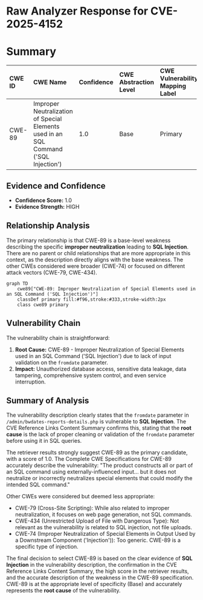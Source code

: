 # Raw Analyzer Response for CVE-2025-4152

# Summary
| CWE ID  | CWE Name                                                                                                         | Confidence | CWE Abstraction Level | CWE Vulnerability Mapping Label | CWE-Vulnerability Mapping Notes |
| :------- | :--------------------------------------------------------------------------------------------------------------- | :--------- | :---------------------- | :------------------------------ | :------------------------------ |
| CWE-89   | Improper Neutralization of Special Elements used in an SQL Command ('SQL Injection')                             | 1.0        | Base                    | Primary                         | Allowed                         |

## Evidence and Confidence

*   **Confidence Score:** 1.0
*   **Evidence Strength:** HIGH

## Relationship Analysis
The primary relationship is that CWE-89 is a base-level weakness describing the specific **improper neutralization** leading to **SQL Injection**. There are no parent or child relationships that are more appropriate in this context, as the description directly aligns with the base weakness. The other CWEs considered were broader (CWE-74) or focused on different attack vectors (CWE-79, CWE-434).

```mermaid
graph TD
    cwe89["CWE-89: Improper Neutralization of Special Elements used in an SQL Command ('SQL Injection')"]
    classDef primary fill:#f96,stroke:#333,stroke-width:2px
    class cwe89 primary
```

## Vulnerability Chain
The vulnerability chain is straightforward:

1.  **Root Cause:** CWE-89 - Improper Neutralization of Special Elements used in an SQL Command ('SQL Injection') due to lack of input validation on the `fromdate` parameter.
2.  **Impact:** Unauthorized database access, sensitive data leakage, data tampering, comprehensive system control, and even service interruption.

## Summary of Analysis
The vulnerability description clearly states that the `fromdate` parameter in `/admin/bwdates-reports-details.php` is vulnerable to **SQL Injection**. The CVE Reference Links Content Summary confirms this, stating that the **root cause** is the lack of proper cleaning or validation of the `fromdate` parameter before using it in SQL queries.

The retriever results strongly suggest CWE-89 as the primary candidate, with a score of 1.0. The Complete CWE Specifications for CWE-89 accurately describe the vulnerability: "The product constructs all or part of an SQL command using externally-influenced input... but it does not neutralize or incorrectly neutralizes special elements that could modify the intended SQL command."

Other CWEs were considered but deemed less appropriate:

*   CWE-79 (Cross-Site Scripting): While also related to improper neutralization, it focuses on web page generation, not SQL commands.
*   CWE-434 (Unrestricted Upload of File with Dangerous Type): Not relevant as the vulnerability is related to SQL injection, not file uploads.
*   CWE-74 (Improper Neutralization of Special Elements in Output Used by a Downstream Component ('Injection')): Too generic. CWE-89 is a specific type of injection.

The final decision to select CWE-89 is based on the clear evidence of **SQL Injection** in the vulnerability description, the confirmation in the CVE Reference Links Content Summary, the high score in the retriever results, and the accurate description of the weakness in the CWE-89 specification. CWE-89 is at the appropriate level of specificity (Base) and accurately represents the **root cause** of the vulnerability.
